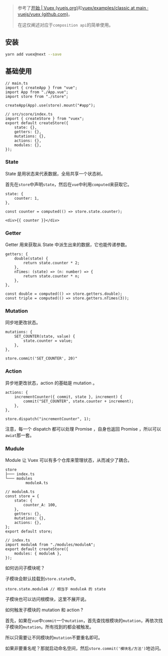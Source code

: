 > 参考了[开始 | Vuex (vuejs.org)](https://next.vuex.vuejs.org/zh/guide/)和[vuex/examples/classic at main · vuejs/vuex (github.com)](https://github.com/vuejs/vuex/tree/main/examples/classic)。
>
> 在这仅阐述对应于`composition api`的简单使用。

## 安装

```bash
yarn add vuex@next --save
```

## 基础使用

```tsx
// main.ts
import { createApp } from "vue";
import App from "./App.vue";
import store from "./store";

createApp(App).use(store).mount("#app");
```

```tsx
// src/score/index.ts
import { createStore } from "vuex";
export default createStore({
	state: {},
	getters: {},
	mutations: {},
	actions: {},
	modules: {},
});
```

### State

State 是用状态来代表数据，全局共享一个状态树。

首先在`store`中声明`state`，然后在`vue`中利用`computed`来获取它。

```tsx
state: {
	counter: 1,
},
```

```tsx
const counter = computed(() => store.state.counter);
```

```tsx
<div>{{ counter }}</div>
```

### Getter

Getter 用来获取从 State 中派生出来的数据，它也能传递参数。

```tsx
getters: {
	double(state) {
		return state.counter * 2;
	},
	nTimes: (state) => (n: number) => {
		return state.counter * n;
	},
},
```

```tsx
const double = computed(() => store.getters.double);
const triple = computed(() => store.getters.nTimes(3));
```

### Mutation

同步地更改状态。

```tsx
mutations: {
	SET_COUNTER(state, value) {
		state.counter = value;
	},
},
```

```tsx
store.commit('SET_COUNTER', 20)"
```

### Action

异步地更改状态，action 的基础是 mutation 。

```tsx
actions: {
	incrementCounter({ commit, state }, increment) {
		commit("SET_COUNTER", state.counter + increment);
	},
},
```

```tsx
store.dispatch("incrementCounter", 1);
```

注意，每一个 dispatch 都可以处理 Promise ，自身也返回 Promise ，所以可以`awiat`那一套。

### Mudule

Module 让 Vuex 可以有多个仓库来管理状态，从而减少了耦合。

```
store
├─── index.ts
└─── modules
         moduleA.ts
```

```tsx
// moduleA.ts
const store = {
	state: {
		counter_A: 100,
	},
	getters: {},
	mutations: {},
	actions: {},
};
export default store;
```

```tsx
// index.ts
import moduleA from "./modules/moduleA";
export default createStore({
	modules: { moduleA },
});
```

如何访问子模块呢？

子模块会默认挂载到`store.state`中。

```
store.state.moduleA // 相当于 moduleA 的 state
```

子模块也可以访问根模块，这里不展开说。

如何触发子模块的 mutation 和 action ?

首先，如果在`vue`中`commit`一个`mutation`，首先查找根模块的`mutation`，再依次找子模块的`mutation`。所有找到的都会被触发。

所以只需要让不同模块的`mutation`不要重名即可。

如果非要重名呢？那就启动命名空间，然后`store.commit('模块名/方法')`地访问。
